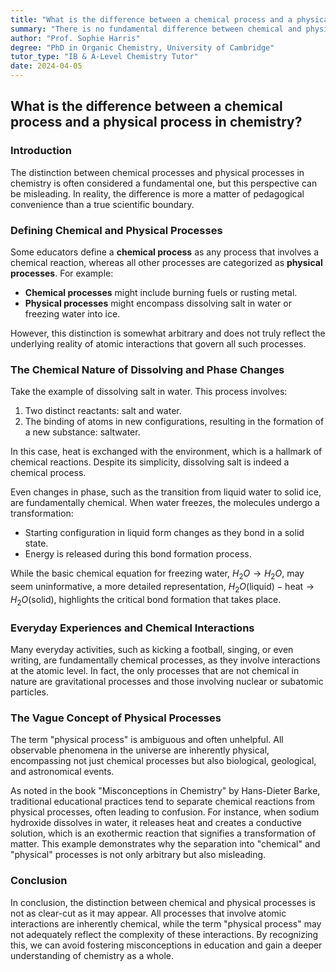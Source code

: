 ```yaml
---
title: "What is the difference between a chemical process and a physical process in chemistry?"
summary: "There is no fundamental difference between chemical and physical processes in chemistry. All processes involving atom interactions are chemical, including phase changes. Even dissolving salt in water is a chemical reaction.  The term 'physical process' is too broad to be useful, as all observable processes are physical."
author: "Prof. Sophie Harris"
degree: "PhD in Organic Chemistry, University of Cambridge"
tutor_type: "IB & A-Level Chemistry Tutor"
date: 2024-04-05
---
```


## What is the difference between a chemical process and a physical process in chemistry?

### Introduction

The distinction between chemical processes and physical processes in chemistry is often considered a fundamental one, but this perspective can be misleading. In reality, the difference is more a matter of pedagogical convenience than a true scientific boundary. 

### Defining Chemical and Physical Processes

Some educators define a **chemical process** as any process that involves a chemical reaction, whereas all other processes are categorized as **physical processes**. For example:

- **Chemical processes** might include burning fuels or rusting metal.
- **Physical processes** might encompass dissolving salt in water or freezing water into ice.

However, this distinction is somewhat arbitrary and does not truly reflect the underlying reality of atomic interactions that govern all such processes.

### The Chemical Nature of Dissolving and Phase Changes

Take the example of dissolving salt in water. This process involves:

1. Two distinct reactants: salt and water.
2. The binding of atoms in new configurations, resulting in the formation of a new substance: saltwater. 

In this case, heat is exchanged with the environment, which is a hallmark of chemical reactions. Despite its simplicity, dissolving salt is indeed a chemical process.

Even changes in phase, such as the transition from liquid water to solid ice, are fundamentally chemical. When water freezes, the molecules undergo a transformation:

- Starting configuration in liquid form changes as they bond in a solid state.
- Energy is released during this bond formation process.

While the basic chemical equation for freezing water, $H_2O \rightarrow H_2O$, may seem uninformative, a more detailed representation, $H_2O(\text{liquid}) - \text{heat} \rightarrow H_2O(\text{solid})$, highlights the critical bond formation that takes place.

### Everyday Experiences and Chemical Interactions

Many everyday activities, such as kicking a football, singing, or even writing, are fundamentally chemical processes, as they involve interactions at the atomic level. In fact, the only processes that are not chemical in nature are gravitational processes and those involving nuclear or subatomic particles.

### The Vague Concept of Physical Processes

The term "physical process" is ambiguous and often unhelpful. All observable phenomena in the universe are inherently physical, encompassing not just chemical processes but also biological, geological, and astronomical events. 

As noted in the book "Misconceptions in Chemistry" by Hans-Dieter Barke, traditional educational practices tend to separate chemical reactions from physical processes, often leading to confusion. For instance, when sodium hydroxide dissolves in water, it releases heat and creates a conductive solution, which is an exothermic reaction that signifies a transformation of matter. This example demonstrates why the separation into "chemical" and "physical" processes is not only arbitrary but also misleading.

### Conclusion

In conclusion, the distinction between chemical and physical processes is not as clear-cut as it may appear. All processes that involve atomic interactions are inherently chemical, while the term "physical process" may not adequately reflect the complexity of these interactions. By recognizing this, we can avoid fostering misconceptions in education and gain a deeper understanding of chemistry as a whole.
    